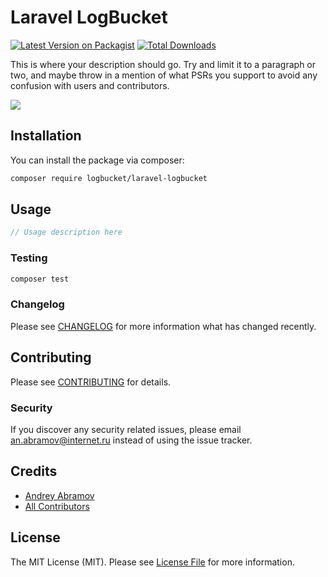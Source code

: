 # Laravel LogBucket

[![Latest Version on Packagist](https://img.shields.io/packagist/v/logbucket/laravel-logbucket.svg?style=flat-square)](https://packagist.org/packages/logbucket/laravel-logbucket)
[![Total Downloads](https://img.shields.io/packagist/dt/logbucket/laravel-logbucket.svg?style=flat-square)](https://packagist.org/packages/logbucket/laravel-logbucket)

This is where your description should go. Try and limit it to a paragraph or two, and maybe throw in a mention of what PSRs you support to avoid any confusion with users and contributors.

![](https://storage.yandexcloud.net/logbucket/images/Laravel-Logbucket.png)

## Installation

You can install the package via composer:

```bash
composer require logbucket/laravel-logbucket
```

## Usage

```php
// Usage description here
```

### Testing

```bash
composer test
```

### Changelog

Please see [CHANGELOG](CHANGELOG.md) for more information what has changed recently.

## Contributing

Please see [CONTRIBUTING](CONTRIBUTING.md) for details.

### Security

If you discover any security related issues, please email an.abramov@internet.ru instead of using the issue tracker.

## Credits

-   [Andrey Abramov](https://github.com/logbucket)
-   [All Contributors](../../contributors)

## License

The MIT License (MIT). Please see [License File](LICENSE.md) for more information.
